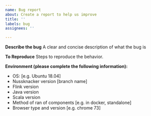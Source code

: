 ```yaml
---
name: Bug report
about: Create a report to help us improve
title: ''
labels: bug
assignees: ''

---
```


**Describe the bug**
A clear and concise description of what the bug is

**To Reproduce**
Steps to reproduce the behavior.

**Environment (please complete the following information):**
 - OS: [e.g. Ubuntu 18.04]
 - Nussknacker version [branch name]
 - Flink version
 - Java version
 - Scala version
 - Method of ran of components [e.g. in docker, standalone]
 - Browser type and version [e.g. chrome 73]
